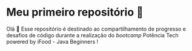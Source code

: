 # Meu primeiro repositório :pushpin:

Olá :wave: Esse repositório é destinado ao compartilhamento de progresso e desafios de código durante a realização do *bootcamp* Potência Tech powered by iFood - Java Beginners !